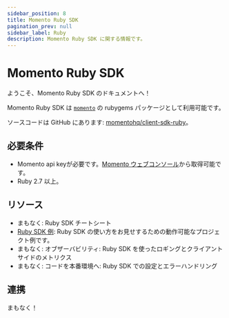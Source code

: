 ```yaml
---
sidebar_position: 8
title: Momento Ruby SDK
pagination_prev: null
sidebar_label: Ruby
description: Momento Ruby SDK に関する情報です。
---
```


# Momento Ruby SDK

ようこそ、Momento Ruby SDK のドキュメントへ！

Momento Ruby SDK は [`momento`](https://rubygems.org/gems/momento) の rubygems パッケージとして利用可能です。

ソースコードは GitHub にあります: [momentohq/client-sdk-ruby](https://github.com/momentohq/client-sdk-ruby)。

## 必要条件

- Momento api keyが必要です。[Momento ウェブコンソール](https://console.gomomento.com/)から取得可能です。
- Ruby 2.7 以上。

## リソース

- まもなく: Ruby SDK チートシート
- [Ruby SDK 例](https://github.com/momentohq/client-sdk-ruby/blob/main/examples/README.md): Ruby SDK の使い方をお見せするための動作可能なプロジェクト例です。
- まもなく: オブザーバビリティ: Ruby SDK を使ったロギングとクライアントサイドのメトリクス
- まもなく: コードを本番環境へ: Ruby SDK での設定とエラーハンドリング

## 連携

まもなく！
